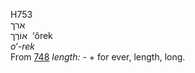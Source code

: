 H753  
ארך  
אוֹרֶך ‎ ‘ôrek  
*o‘-rek*  
From [748](h0748) *length: -* + for ever, length, long.  
